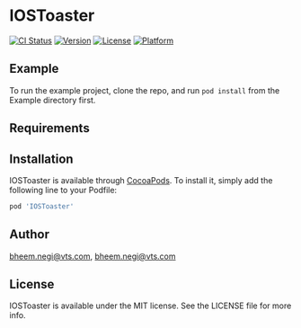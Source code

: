 # IOSToaster

[![CI Status](https://img.shields.io/travis/bheem.negi@vts.com/IOSToaster.svg?style=flat)](https://travis-ci.org/bheem.negi@vts.com/IOSToaster)
[![Version](https://img.shields.io/cocoapods/v/IOSToaster.svg?style=flat)](https://cocoapods.org/pods/IOSToaster)
[![License](https://img.shields.io/cocoapods/l/IOSToaster.svg?style=flat)](https://cocoapods.org/pods/IOSToaster)
[![Platform](https://img.shields.io/cocoapods/p/IOSToaster.svg?style=flat)](https://cocoapods.org/pods/IOSToaster)

## Example

To run the example project, clone the repo, and run `pod install` from the Example directory first.

## Requirements

## Installation

IOSToaster is available through [CocoaPods](https://cocoapods.org). To install
it, simply add the following line to your Podfile:

```ruby
pod 'IOSToaster'
```

## Author

bheem.negi@vts.com, bheem.negi@vts.com

## License

IOSToaster is available under the MIT license. See the LICENSE file for more info.
